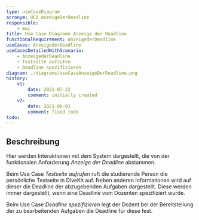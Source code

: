 ```yaml
---
type: useCaseDiagram
acronym: UCD_anzeigeDerDeadline
responsible:
    - mwi
title: Use Case Diagramm Anzeige der Deadline
functionalRequirement: AnzeigederDeadline
useCases: AnzeigederDeadline
useCasesDetailedWithScenario: 
    - AnzeigederDeadline
    - Testseite aufrufen
    - Deadline spezifizieren
diagram: ./diagrams/useCaseAnzeigeDerDeadline.png
history:
    v1:
        date: 2021-07-22
        comment: initially created
    v2:
        date: 2021-08-01
        comment: fixed todo
todo:
---
```


## Beschreibung

Hier werden Interaktionen mit dem System dargestellt, die von der funktionalen Anforderung _Anzeige der Deadline_ abstammen.

Beim Use Case _Testseite aufrufen_ ruft die studierende Person die persönliche Testseite in DiveKit auf. Neben anderen Informationen
wird auf dieser die Deadline der abzugebenden Aufgaben dargestellt. Diese werden immer dargestellt, wenn eine Deadline vom Dozenten
spezifiziert wurde.

Beim Use Case _Deadline spezifizieren_ legt der Dozent bei der Bereitstellung der zu bearbeitenden Aufgaben die Deadline
für diese fest.


